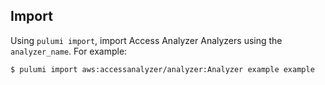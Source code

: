 ## Import

Using `pulumi import`, import Access Analyzer Analyzers using the `analyzer_name`. For example:

```sh
$ pulumi import aws:accessanalyzer/analyzer:Analyzer example example
```
